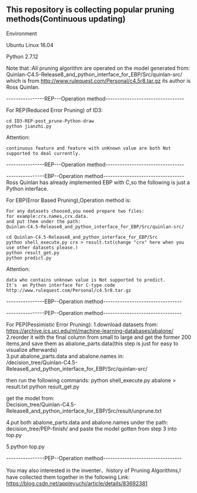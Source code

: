 This repository is collecting popular pruning methods(Continuous updating)
--------

Environment

Ubuntu Linux 16.04

Python 2.7.12

Note that :All pruning algorithm are operated on the model generated from:
Quinlan-C4.5-Release8_and_python_interface_for_EBP/Src/quinlan-src/
which is from http://www.rulequest.com/Personal/c4.5r8.tar.gz
its author is Ross Quinlan.


----------------REP---Operation method---------------------------------

For REP(Reduced Error Pruning) of ID3:

    cd ID3-REP-post_prune-Python-draw
    python jianzhi.py
Attention:

    continuous feature and feature with unKnown value are both Not supported to deal currently.
----------------REP---Operation method---------------------------------

----------------EBP--Operation method----------------------------------
Ross Quinlan has already implemented EBP with C,so the following is just a Python interface.  

For EBP(Error Based Pruning),Operation method is:

    For any datasets choosed,you need prepare two files:
    for example:crx.names,crx.data.
    and put them under the path: 
    Quinlan-C4.5-Release8_and_python_interface_for_EBP/Src/quinlan-src/

    cd Quinlan-C4.5-Release8_and_python_interface_for_EBP/Src
    python shell_execute.py crx > result.txt(change "crx" here when you use other datasets please.)
    python result_get.py
    python predict.py

Attention:

    data who contains unknown value is Not supported to predict.
    It's  an Python interface for C-type code http://www.rulequest.com/Personal/c4.5r8.tar.gz

----------------EBP--Operation method---------------------------------

----------------PEP--Operation method---------------------------------  

For PEP(Pessimistic Error Pruning):
1.download datasets from:  
https://archive.ics.uci.edu/ml/machine-learning-databases/abalone/  
2.reorder it with the final column from small to large and get the former 200 items,and save them as abalone_parts.data(this step is just for easy to visualize afterwards)  
3.put abalone_parts.data and abalone.names in:  
/decision_tree/Quinlan-C4.5-Release8_and_python_interface_for_EBP/Src/quinlan-src/

then run the following commands:
	python shell_execute.py abalone > result.txt
	python result_get.py  

get the model from:  
Decision_tree/Quinlan-C4.5-Release8_and_python_interface_for_EBP/Src/result/unprune.txt  

4.put  both abalone_parts.data and abalone.names under the path:  
decision_tree/PEP-finish/
and paste the model gotten from step 3 into top.py  

5.python top.py

----------------PEP--Operation method---------------------------------


You may also interested in the inventer、history of Pruning Algorithms,I have collected them together in the following Link:  
https://blog.csdn.net/appleyuchi/article/details/83692381